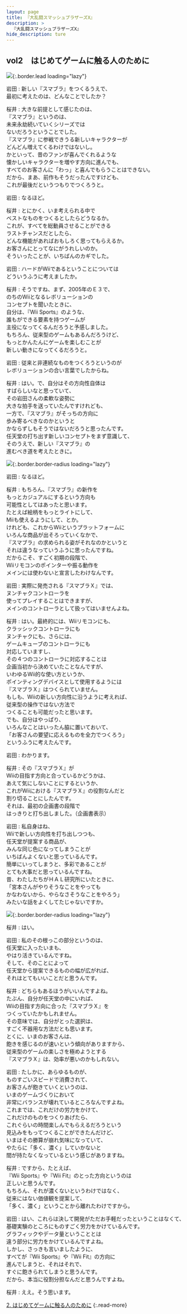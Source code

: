 ```yaml
---
layout: page
title: 『大乱闘スマッシュブラザーズX』
description: >
  『大乱闘スマッシュブラザーズX』
hide_description: ture
---
```


## vol2　はじめてゲームに触る人のために

![](/interviews/jp/wii/rsbj/vol2/img/mainvisual1.jpg){:.border.lead loading="lazy"}

岩田
: 新しい『スマブラ』をつくるうえで、<br>最初に考えたのは、どんなことでしたか？

桜井
: 大きな前提として感じたのは、<br>『スマブラ』というのは、<br>未来永劫続いていくシリーズでは<br>ないだろうということでした。<br>『スマブラ』に参戦できうる新しいキャラクターが<br>どんどん増えてくるわけではないし。<br>かといって、昔のファンが喜んでくれるような<br>懐かしいキャラクターを増やす方向に進んでも、<br>すべてのお客さんに「わっ」と喜んでもらうことはできない。<br>だから、まあ、前作もそうだったんですけども、<br>これが最後だというつもりでつくろうと。

岩田
: なるほど。

桜井
: とにかく、いま考えられる中で<br>ベストなものをつくるとしたらどうなるか。<br>これが、すべてを総動員させることができる<br>ラストチャンスだとしたら、<br>どんな機能があればおもしろく思ってもらえるか。<br>お客さんにとってなにがうれしいのか。<br>そういったことが、いちばんのカギでした。

岩田
: ハードがWiiであるということについては<br>どういうふうに考えましたか。

桜井
: そうですね、まず、2005年のＥ３で、<br>のちのWiiとなるレボリューションの<br>コンセプトを聞いたときに、<br>自分は、『Wii Sports』のような、<br>誰もができる要素を持つゲームが<br>主役になってくるんだろうと予感しました。<br>もちろん、従来型のゲームもあるんだろうけど、<br>もっとかんたんにゲームを楽しむことが<br>新しい動きになってくるだろうと。

岩田
: 従来と非連続なものをつくろうというのが<br>レボリューションの合い言葉でしたからね。

桜井
: はい。で、自分はその方向性自体は<br>すばらしいなと思っていて、<br>その岩田さんの柔軟な姿勢に<br>大きな拍手を送っていたんですけれども、<br>一方で、『スマブラ』がそっちの方向に<br>歩み寄るべきなのかというと<br>かならずしもそうではないだろうと思ったんです。<br>任天堂の打ち出す新しいコンセプトをまず意識して、<br>そのうえで、新しい『スマブラ』の<br>進むべき道を考えたときに。

![](/interviews/jp/wii/rsbj/vol2/img/05.jpg){:.border.border-radius loading="lazy"}

岩田
: なるほど。

桜井
: もちろん、『スマブラ』の新作を<br>もっとカジュアルにするという方向も<br>可能性としてはあったと思います。<br>たとえば絵柄をもっとライトにして、<br>Miiも使えるようにして、とか。<br>けれども、これからWiiというプラットフォームに<br>いろんな商品が出そろっていくなかで、<br>『スマブラ』の求められる姿がそれなのかというと<br>それは違うなっていうふうに思ったんですね。<br>だからこそ、すごく初期の段階で、<br>Wiiリモコンのポインターや振る動作を<br>メインには使わないと宣言したわけなんです。

岩田
: 実際に発売される『スマブラＸ』では、<br>ヌンチャクコントローラを<br>使ってプレイすることはできますが、<br>メインのコントローラとして扱ってはいませんよね。

桜井
: はい。最終的には、Wiiリモコンにも、<br>クラッシックコントローラにも<br>ヌンチャクにも、さらには、<br>ゲームキューブのコントローラにも<br>対応していますし、<br>その４つのコントローラに対応することは<br>企画当初から決めていたことなんですが、<br>いわゆるWii的な使い方というか、<br>ポインティングデバイスとして使用するようには<br>『スマブラＸ』はつくられていません。<br>もしも、Wiiの新しい方向性に沿うように考えれば、<br>従来型の操作ではない方法で<br>つくることも可能だったと思います。<br>でも、自分はやっぱり、<br>いろんなことはいったん脇に置いておいて、<br>「お客さんの要望に応えるものを全力でつくろう」<br>というふうに考えたんです。

岩田
: わかります。

桜井
: その『スマブラＸ』が<br>Wiiの目指す方向と合っているかどうかは、<br>あえて気にしないことにするというか、<br>これがWiiにおける『スマブラＸ』の役割なんだと<br>割り切ることにしたんです。<br>それは、最初の企画書の段階で<br>はっきりと打ち出しました。（企画書表示）

岩田
: 私自身はね、<br>Wiiで新しい方向性を打ち出しつつも、<br>任天堂が提案する商品が、<br>みんな同じ色になってしまうことが<br>いちばんよくないと思っているんです。<br>簡単にいってしまうと、多彩であることが<br>とても大事だと思っているんですね。<br>昔、わたしたちがＨＡＬ研究所にいたときに、<br>「宮本さんがやりそうなことをやっても<br>かなわないから、やらなさそうなことをやろう」<br>みたいな話をよくしてたじゃないですか。

![](/interviews/jp/wii/rsbj/vol2/img/06.jpg){:.border.border-radius loading="lazy"}

桜井
: はい。

岩田
: 私のその根っこの部分というのは、<br>任天堂に入ったいまも、<br>やはり活きているんですね。<br>そして、そのことによって<br>任天堂から提案できるものの幅が広がれば、<br>それはとてもいいことだと思うんです。

桜井
: どちらもあるほうがいいんですよね。<br>たぶん、自分が任天堂の中にいれば、<br>Wiiの目指す方向に合った『スマブラＸ』を<br>つくっていたかもしれません。<br>その意味では、自分がとった選択は、<br>すごく不器用な方法だとも思います。<br>とくに、いまのお客さんは、<br>飽きを感じるのが速いという傾向がありますから、<br>従来型のゲームの楽しさを極めようとする<br>『スマブラＸ』は、効率が悪いのかもしれない。

岩田
: たしかに、あらゆるものが、<br>ものすごいスピードで消費されて、<br>お客さんが飽きていくというのは、<br>いまのゲームづくりにおいて<br>非常にバランスが壊れているところなんですよね。<br>これまでは、これだけの労力をかけて、<br>これだけのものをつくりあげたら、<br>これぐらいの時間楽しんでもらえるだろうという<br>見込みをもってつくることができたんだけど、<br>いまはその勝算が崩れ気味になっていて、<br>やたらに「多く、濃く」していかないと<br>間が持たなくなっているという感じがありますね。

桜井
: ですから、たとえば、<br>『Wii Sports』や『Wii Fit』のとった方向というのは<br>正しいと思うんです。<br>もちろん、それが濃くないというわけではなく、<br>従来にはない価値観を提案して、<br>「多く、濃く」ということから離れたわけですから。

岩田
: はい、これらは決して開発がただお手軽だったということはなくて、<br>基礎実験のところにものすごく労力をかけているんです。<br>グラフィックやデータ量ということとは<br>違う部分に労力をかけているんですよね。<br>しかし、さっきも言いましたように、<br>すべてが『Wii Sports』や『Wii Fit』の方向に<br>進んでしまうと、それはそれで、<br>すぐに飽きられてしまうと思うんです。<br>だから、本当に役割分担なんだと思うんですよね。

桜井
: ええ。そう思います。



[2. はじめてゲームに触る人のために](2.md)
{:.read-more}

